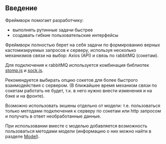 ## Введение

Фреймворк помогает разработчику: 
- выполнять рутинные задачи быстрее
- создавать гибкие пользовательские интерфейсы

Фреймворк полностью берет на себя задачи по формированию верных кастомизируемых запросов к серверу, используя несколько механизмов связи на выбор: Axios (API) и связь по rabbitMQ (сокетам).

Для подключения к rabbitMQ используется комбинация библиотек [stomp.js](https://www.npmjs.com/package/stompjs) и [sock.js](https://www.npmjs.com/package/sockjs-client).

Рекомендуется выбирать опцию сокетов для более быстрого взаимодействия с сервером. 
(В ближайшее время механизм связи по сокетам работать не будет, т.к. в него нужно внести изменения и на бэке и на фронте).
<!-- По поводу того, что связь по сокетам не работает - это еще актуально? -->

Возможно использовать экшены отдельно от модели: т.е. пользоваться только методами подключения к серверу по сокетам или http запросом и получать в ответ необработанные данные.

При использовании вместе с моделью добавляется возможность пользоваться методами модели (информацию о них можно найти в разделе [Model](/client/models.md)).
